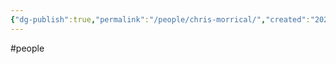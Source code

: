 ```yaml
---
{"dg-publish":true,"permalink":"/people/chris-morrical/","created":"2025-01-09T09:00:17.442-06:00"}
---
```


#people